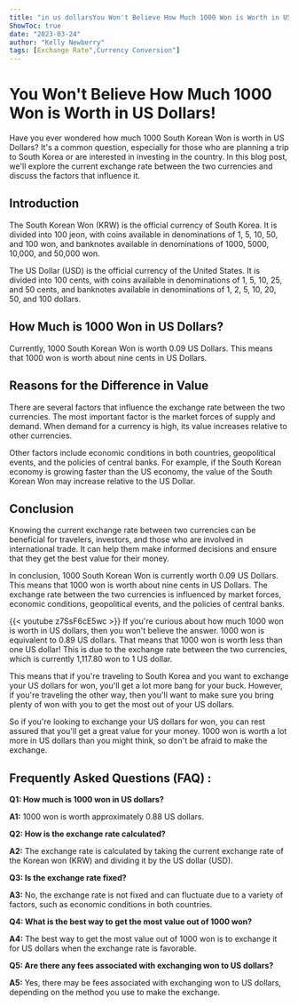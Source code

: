 ```yaml
---
title: "in us dollarsYou Won't Believe How Much 1000 Won is Worth in US Dollars!"
ShowToc: true 
date: "2023-03-24"
author: "Kelly Newberry" 
tags: [Exchange Rate",Currency Conversion"]
---
```

# You Won't Believe How Much 1000 Won is Worth in US Dollars!

Have you ever wondered how much 1000 South Korean Won is worth in US Dollars? It's a common question, especially for those who are planning a trip to South Korea or are interested in investing in the country. In this blog post, we'll explore the current exchange rate between the two currencies and discuss the factors that influence it.

## Introduction

The South Korean Won (KRW) is the official currency of South Korea. It is divided into 100 jeon, with coins available in denominations of 1, 5, 10, 50, and 100 won, and banknotes available in denominations of 1000, 5000, 10,000, and 50,000 won. 

The US Dollar (USD) is the official currency of the United States. It is divided into 100 cents, with coins available in denominations of 1, 5, 10, 25, and 50 cents, and banknotes available in denominations of 1, 2, 5, 10, 20, 50, and 100 dollars. 

## How Much is 1000 Won in US Dollars?

Currently, 1000 South Korean Won is worth 0.09 US Dollars. This means that 1000 won is worth about nine cents in US Dollars. 

## Reasons for the Difference in Value

There are several factors that influence the exchange rate between the two currencies. The most important factor is the market forces of supply and demand. When demand for a currency is high, its value increases relative to other currencies. 

Other factors include economic conditions in both countries, geopolitical events, and the policies of central banks. For example, if the South Korean economy is growing faster than the US economy, the value of the South Korean Won may increase relative to the US Dollar. 

## Conclusion

Knowing the current exchange rate between two currencies can be beneficial for travelers, investors, and those who are involved in international trade. It can help them make informed decisions and ensure that they get the best value for their money. 

In conclusion, 1000 South Korean Won is currently worth 0.09 US Dollars. This means that 1000 won is worth about nine cents in US Dollars. The exchange rate between the two currencies is influenced by market forces, economic conditions, geopolitical events, and the policies of central banks.

{{< youtube z7SsF6cE5wc >}} 
If you're curious about how much 1000 won is worth in US dollars, then you won't believe the answer. 1000 won is equivalent to 0.89 US dollars. That means that 1000 won is worth less than one US dollar! This is due to the exchange rate between the two currencies, which is currently 1,117.80 won to 1 US dollar.

This means that if you're traveling to South Korea and you want to exchange your US dollars for won, you'll get a lot more bang for your buck. However, if you're traveling the other way, then you'll want to make sure you bring plenty of won with you to get the most out of your US dollars.

So if you're looking to exchange your US dollars for won, you can rest assured that you'll get a great value for your money. 1000 won is worth a lot more in US dollars than you might think, so don't be afraid to make the exchange.

## Frequently Asked Questions (FAQ) :
**Q1: How much is 1000 won in US dollars?**

**A1:** 1000 won is worth approximately 0.88 US dollars.

**Q2: How is the exchange rate calculated?**

**A2:** The exchange rate is calculated by taking the current exchange rate of the Korean won (KRW) and dividing it by the US dollar (USD).

**Q3: Is the exchange rate fixed?**

**A3:** No, the exchange rate is not fixed and can fluctuate due to a variety of factors, such as economic conditions in both countries.

**Q4: What is the best way to get the most value out of 1000 won?**

**A4:** The best way to get the most value out of 1000 won is to exchange it for US dollars when the exchange rate is favorable.

**Q5: Are there any fees associated with exchanging won to US dollars?**

**A5:** Yes, there may be fees associated with exchanging won to US dollars, depending on the method you use to make the exchange.





